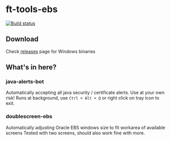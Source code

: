 # ft-tools-ebs
[![Build status](https://ci.appveyor.com/api/projects/status/hq8c89hxn95vifo0?svg=true)](https://ci.appveyor.com/project/4O4/ft-tools-ebs)

## Download
Check [releases](https://github.com/4O4/ft-tools-ebs/releases) page for Windows binaries

## What's in here?
### java-alerts-bot
Automatically accepting all java security / certificate alerts. Use at your own risk!
Runs at background, use `Ctrl + Alt + Q` or right click on tray icon to exit.

### doublescreen-ebs
Automatically adjusting Oracle EBS windows size to fit workarea of available screens
Tested with two screens, should also work fine with more.
